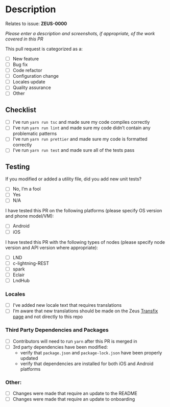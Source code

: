 # Description

Relates to issue: **ZEUS-0000**

_Please enter a description and screenshots, if appropriate, of the work covered in this PR_

This pull request is categorized as a:

- [ ] New feature
- [ ] Bug fix
- [ ] Code refactor
- [ ] Configuration change
- [ ] Locales update
- [ ] Quality assurance 
- [ ] Other

## Checklist
- [ ] I’ve run `yarn run tsc` and made sure my code compiles correctly
- [ ] I’ve run `yarn run lint` and made sure my code didn’t contain any problematic patterns
- [ ] I’ve run `yarn run prettier` and made sure my code is formatted correctly
- [ ] I’ve run `yarn run test` and made sure all of the tests pass

## Testing

If you modified or added a utility file, did you add new unit tests?

- [ ] No, I’m a fool
- [ ] Yes
- [ ] N/A

I have tested this PR on the following platforms (please specify OS version and phone model/VM):

- [ ] Android
- [ ] iOS

I have tested this PR with the following types of nodes (please specify node version and API version where appropriate):

- [ ] LND
- [ ] c-lightning-REST
- [ ] spark
- [ ] Eclair
- [ ] LndHub

### Locales
- [ ] I’ve added new locale text that requires translations
- [ ] I’m aware that new translations should be made on the Zeus [Transfix page](https://www.transifex.com/ZeusLN/zeus/) and not directly to this repo

### Third Party Dependencies and Packages

- [ ] Contributors will need to run `yarn` after this PR is merged in
- [ ] 3rd party dependencies have been modified:
    * verify that `package.json` and `package-lock.json` have been properly updated
    * verify that dependencies are installed for both iOS and Android platforms

### Other:

- [ ] Changes were made that require an update to the README
- [ ] Changes were made that require an update to onboarding
